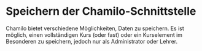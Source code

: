 # Speichern der Chamilo-Schnittstelle

Chamilo bietet verschiedene Möglichkeiten, Daten zu speichern. Es ist möglich, einen vollständigen Kurs \(oder fast\) oder ein Kurselement im Besonderen zu speichern, jedoch nur als Administrator oder Lehrer.

